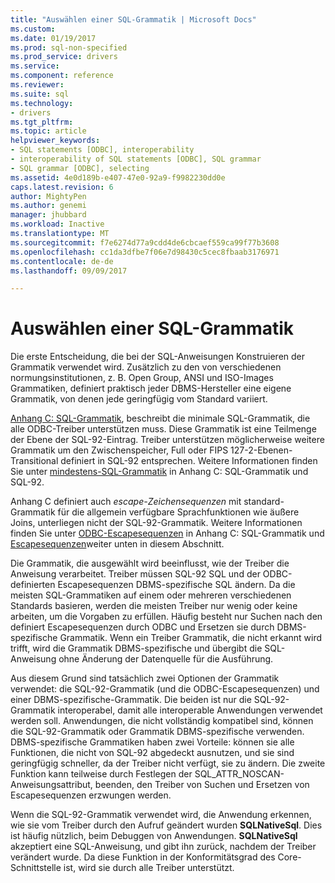 ```yaml
---
title: "Auswählen einer SQL-Grammatik | Microsoft Docs"
ms.custom: 
ms.date: 01/19/2017
ms.prod: sql-non-specified
ms.prod_service: drivers
ms.service: 
ms.component: reference
ms.reviewer: 
ms.suite: sql
ms.technology:
- drivers
ms.tgt_pltfrm: 
ms.topic: article
helpviewer_keywords:
- SQL statements [ODBC], interoperability
- interoperability of SQL statements [ODBC], SQL grammar
- SQL grammar [ODBC], selecting
ms.assetid: 4e0d189b-e407-47e0-92a9-f9982230dd0e
caps.latest.revision: 6
author: MightyPen
ms.author: genemi
manager: jhubbard
ms.workload: Inactive
ms.translationtype: MT
ms.sourcegitcommit: f7e6274d77a9cdd4de6cbcaef559ca99f77b3608
ms.openlocfilehash: cc1da3dfbe7f06e7d98430c5cec8fbaab3176971
ms.contentlocale: de-de
ms.lasthandoff: 09/09/2017

---
```

# <a name="choosing-an-sql-grammar"></a>Auswählen einer SQL-Grammatik
Die erste Entscheidung, die bei der SQL-Anweisungen Konstruieren der Grammatik verwendet wird. Zusätzlich zu den von verschiedenen normungsinstitutionen, z. B. Open Group, ANSI und ISO-Images Grammatiken, definiert praktisch jeder DBMS-Hersteller eine eigene Grammatik, von denen jede geringfügig vom Standard variiert.  
  
 [Anhang C: SQL-Grammatik](../../../odbc/reference/appendixes/appendix-c-sql-grammar.md), beschreibt die minimale SQL-Grammatik, die alle ODBC-Treiber unterstützen muss. Diese Grammatik ist eine Teilmenge der Ebene der SQL-92-Eintrag. Treiber unterstützen möglicherweise weitere Grammatik um den Zwischenspeicher, Full oder FIPS 127-2-Ebenen-Transitional definiert in SQL-92 entsprechen. Weitere Informationen finden Sie unter [mindestens-SQL-Grammatik](../../../odbc/reference/appendixes/sql-minimum-grammar.md) in Anhang C: SQL-Grammatik und SQL-92.  
  
 Anhang C definiert auch *escape-Zeichensequenzen* mit standard-Grammatik für die allgemein verfügbare Sprachfunktionen wie äußere Joins, unterliegen nicht der SQL-92-Grammatik. Weitere Informationen finden Sie unter [ODBC-Escapesequenzen](../../../odbc/reference/appendixes/odbc-escape-sequences.md) in Anhang C: SQL-Grammatik und [Escapesequenzen](../../../odbc/reference/develop-app/escape-sequences.md)weiter unten in diesem Abschnitt.  
  
 Die Grammatik, die ausgewählt wird beeinflusst, wie der Treiber die Anweisung verarbeitet. Treiber müssen SQL-92 SQL und der ODBC-definierten Escapesequenzen DBMS-spezifische SQL ändern. Da die meisten SQL-Grammatiken auf einem oder mehreren verschiedenen Standards basieren, werden die meisten Treiber nur wenig oder keine arbeiten, um die Vorgaben zu erfüllen. Häufig besteht nur Suchen nach den definiert Escapesequenzen durch ODBC und Ersetzen sie durch DBMS-spezifische Grammatik. Wenn ein Treiber Grammatik, die nicht erkannt wird trifft, wird die Grammatik DBMS-spezifische und übergibt die SQL-Anweisung ohne Änderung der Datenquelle für die Ausführung.  
  
 Aus diesem Grund sind tatsächlich zwei Optionen der Grammatik verwendet: die SQL-92-Grammatik (und die ODBC-Escapesequenzen) und einer DBMS-spezifische-Grammatik. Die beiden ist nur die SQL-92-Grammatik interoperabel, damit alle interoperable Anwendungen verwendet werden soll. Anwendungen, die nicht vollständig kompatibel sind, können die SQL-92-Grammatik oder Grammatik DBMS-spezifische verwenden. DBMS-spezifische Grammatiken haben zwei Vorteile: können sie alle Funktionen, die nicht von SQL-92 abgedeckt ausnutzen, und sie sind geringfügig schneller, da der Treiber nicht verfügt, sie zu ändern. Die zweite Funktion kann teilweise durch Festlegen der SQL_ATTR_NOSCAN-Anweisungsattribut, beenden, den Treiber von Suchen und Ersetzen von Escapesequenzen erzwungen werden.  
  
 Wenn die SQL-92-Grammatik verwendet wird, die Anwendung erkennen, wie sie vom Treiber durch den Aufruf geändert wurden **SQLNativeSql**. Dies ist häufig nützlich, beim Debuggen von Anwendungen. **SQLNativeSql** akzeptiert eine SQL-Anweisung, und gibt ihn zurück, nachdem der Treiber verändert wurde. Da diese Funktion in der Konformitätsgrad des Core-Schnittstelle ist, wird sie durch alle Treiber unterstützt.

